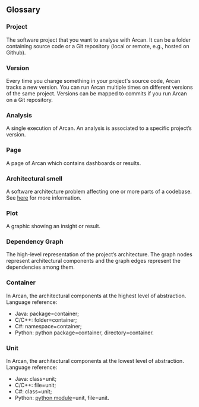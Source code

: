 ## Glossary

### Project
The software project that you want to analyse with Arcan. It can be a folder containing source code or a Git repository (local or remote, e.g., hosted on Github).

### Version
Every time you change something in your project's source code, Arcan tracks a new version. You can run Arcan multiple times on different versions of the same project. Versions can be mapped to commits if you run Arcan on a Git repository.

### Analysis
A single execution of Arcan. An analysis is associated to a specific project’s version.

### Page
A page of Arcan which contains dashboards or results.

### Architectural smell
A software architecture problem affecting one or more parts of a codebase. See [here](architectural_smells.md) for more information.

### Plot
A graphic showing an insight or result.

### Dependency Graph
The high-level representation of the project’s architecture. The graph nodes represent architectural components and the graph edges represent the dependencies among them.

### Container
In Arcan, the architectural components at the highest level of abstraction. Language reference: 

- Java: package=container;
- C/C++: folder=container;
- C#: namespace=container;
- Python: python package=container, directory=container.

### Unit
In Arcan, the architectural components at the lowest level of abstraction. Language reference: 

- Java: class=unit;
- C/C++: file=unit;
- C#: class=unit;
- Python: [python module](https://docs.python.org/3/tutorial/modules.html)=unit, file=unit.

